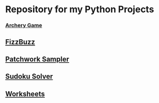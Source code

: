 Repository for my Python Projects
=================================
### [Archery Game](https://github.com/Dagonite/python-projects/tree/main/Archery%20Game)

[FizzBuzz](https://github.com/Dagonite/python-projects/tree/main/FizzBuzz)
---------
[Patchwork Sampler](https://github.com/Dagonite/python-projects/tree/main/Patchwork%20Sampler)
------------------
[Sudoku Solver](https://github.com/Dagonite/python-projects/tree/main/Sudoku%20Solver)
--------------
[Worksheets](https://github.com/Dagonite/python-projects/tree/main/Worksheets)
-----------

